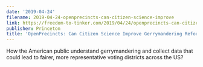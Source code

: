 ```yaml
---
date: '2019-04-24'
filename: 2019-04-24-openprecincts-can-citizen-science-improve
link: https://freedom-to-tinker.com/2019/04/24/openprecincts-can-citizen-science-improve-gerrymandering-reform/
publisher: Princeton
title: 'OpenPrecincts: Can Citizen Science Improve Gerrymandering Reform?'
---
```


How the American public understand gerrymandering and collect data that could lead to fairer, more representative voting districts across the US?